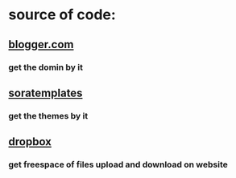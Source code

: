 # source of code:
## [blogger.com](https://www.blogger.com/)
### get the domin by it
## [soratemplates](https://www.soratemplates.com/)
### get the themes by it
## [dropbox](https://www.dropbox.com/home)
### get freespace of files upload and download on website

